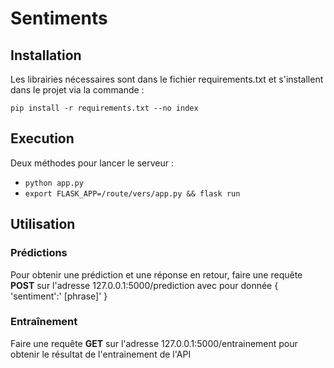 # Sentiments

## Installation
Les librairies nécessaires sont dans le fichier requirements.txt et s'installent dans le projet via la commande :

`pip install -r requirements.txt --no index`

## Execution
Deux méthodes pour lancer le serveur :
 - `python app.py`
 - `export FLASK_APP=/route/vers/app.py && flask run`
 
## Utilisation

### Prédictions
Pour obtenir une prédiction et une réponse en retour, faire une requête **POST** sur l'adresse 127.0.0.1:5000/prediction avec pour donnée { 'sentiment':' [phrase]' } 

### Entraînement
Faire une requête **GET** sur l'adresse 127.0.0.1:5000/entrainement pour obtenir le résultat de l'entrainement de l'API

